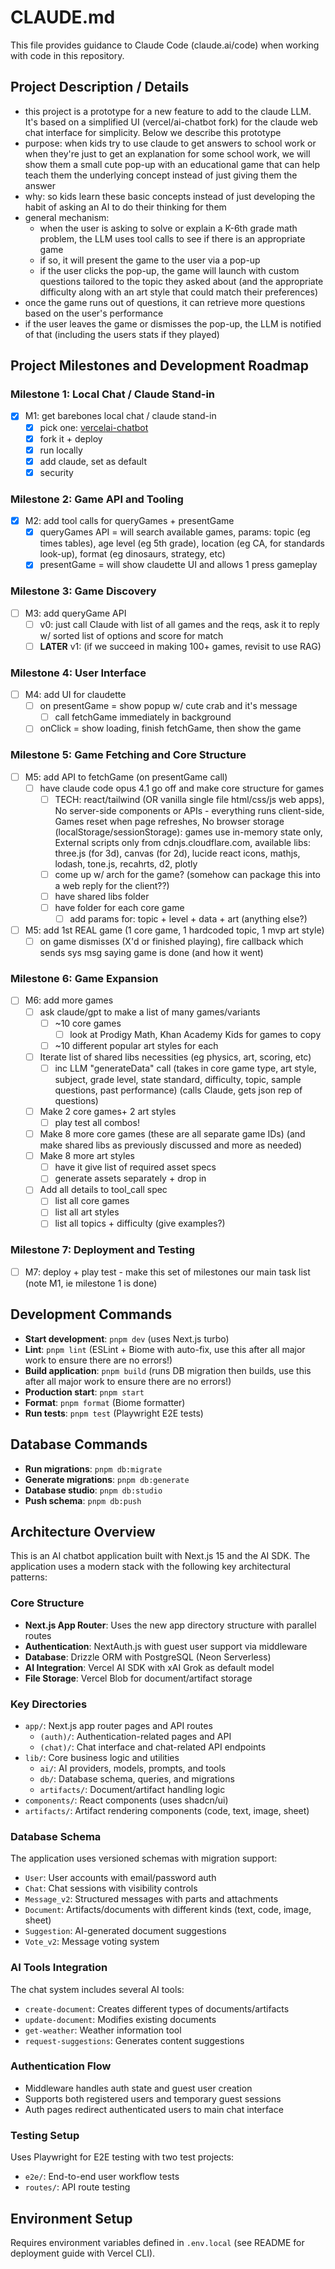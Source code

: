 # CLAUDE.md

This file provides guidance to Claude Code (claude.ai/code) when working with code in this repository.

## Project Description / Details
- this project is a prototype for a new feature to add to the claude LLM. It's based on a simplified UI (vercel/ai-chatbot fork) for the claude web chat interface for simplicity. Below we describe this prototype
- purpose: when kids try to use claude to get answers to school work or when they're just to get an explanation for some school work, we will show them a small cute pop-up with an educational game that can help teach them the underlying concept instead of just giving them the answer
- why: so kids learn these basic concepts instead of just developing the habit of asking an AI to do their thinking for them
- general mechanism:
  - when the user is asking to solve or explain a K-6th grade math problem, the LLM uses tool calls to see if there is an appropriate game
  - if so, it will present the game to the user via a pop-up
  - if the user clicks the pop-up, the game will launch with custom questions tailored to the topic they asked about (and the appropriate difficulty along with an art style that could match their preferences)
 - once the game runs out of questions, it can retrieve more questions based on the user's performance
 - if the user leaves the game or dismisses the pop-up, the LLM is notified of that (including the users stats if they played)

## Project Milestones and Development Roadmap

### Milestone 1: Local Chat / Claude Stand-in
- [x] M1: get barebones local chat / claude stand-in
    - [x] pick one: [vercel](https://github.com/vercel)[ai-chatbot](https://github.com/vercel/ai-chatbot)
    - [x] fork it + deploy
    - [x] run locally
    - [x] add claude, set as default
    - [x] security

### Milestone 2: Game API and Tooling
- [x] M2: add tool calls for queryGames + presentGame
    - [x] queryGames API = will search available games, params: topic (eg times tables), age level (eg 5th grade), location (eg CA, for standards look-up), format (eg dinosaurs, strategy, etc)
    - [x] presentGame = will show claudette UI and allows 1 press gameplay

### Milestone 3: Game Discovery
- [ ] M3: add queryGame API
    - [ ] v0: just call Claude with list of all games and the reqs, ask it to reply w/ sorted list of options and score for match
    - [ ] **LATER** v1: (if we succeed in making 100+ games, revisit to use RAG)

### Milestone 4: User Interface
- [ ] M4: add UI for claudette
    - [ ] on presentGame = show popup w/ cute crab and it's message
        - [ ] call fetchGame immediately in background
    - [ ] onClick = show loading, finish fetchGame, then show the game

### Milestone 5: Game Fetching and Core Structure
- [ ] M5: add API to fetchGame (on presentGame call)
    - [ ] have claude code opus 4.1 go off and make core structure for games
        - [ ] TECH: react/tailwind (OR vanilla single file html/css/js web apps), No server-side components or APIs - everything runs client-side, Games reset when page refreshes, No browser storage (localStorage/sessionStorage): games use in-memory state only, External scripts only from cdnjs.cloudflare.com, available libs: three.js (for 3d), canvas (for 2d), lucide react icons, mathjs, lodash, tone.js, recahrts, d2, plotly
        - [ ] come up w/ arch for the game? (somehow can package this into a web reply for the client??)
        - [ ] have shared libs folder
        - [ ] have folder for each core game 
            - [ ] add params for: topic + level + data + art (anything else?)
- [ ] M5: add 1st REAL game (1 core game, 1 hardcoded topic, 1 mvp art style)
    - [ ] on game dismisses (X'd or finished playing), fire callback which sends sys msg saying game is done (and how it went)

### Milestone 6: Game Expansion
- [ ] M6: add more games
    - [ ] ask claude/gpt to make a list of many games/variants
        - [ ] ~10 core games 
            - [ ] look at Prodigy Math, Khan Academy Kids for games to copy
        - [ ] ~10 different popular art styles for each
    - [ ] Iterate list of shared libs necessities (eg physics, art, scoring, etc)
        - [ ] inc LLM "generateData" call (takes in core game type, art style, subject, grade level, state standard, difficulty, topic, sample questions, past performance) (calls Claude, gets json rep of questions)
    - [ ] Make 2 core games+ 2 art styles
        - [ ] play test all combos!
    - [ ] Make 8 more core games (these are all separate game IDs) (and make shared libs as previously discussed and more as needed)
    - [ ] Make 8 more art styles
        - [ ] have it give list of required asset specs
        - [ ] generate assets separately + drop in
    - [ ] Add all details to tool_call spec
        - [ ] list all core games
        - [ ] list all art styles
        - [ ] list all topics + difficulty (give examples?)

### Milestone 7: Deployment and Testing
- [ ] M7: deploy + play test - make this set of milestones our main task list (note M1, ie milestone 1 is done)

## Development Commands

- **Start development**: `pnpm dev` (uses Next.js turbo)
- **Lint**: `pnpm lint` (ESLint + Biome with auto-fix, use this after all major work to ensure there are no errors!)
- **Build application**: `pnpm build` (runs DB migration then builds, use this after all major work to ensure there are no errors!)
- **Production start**: `pnpm start`
- **Format**: `pnpm format` (Biome formatter)
- **Run tests**: `pnpm test` (Playwright E2E tests)

## Database Commands

- **Run migrations**: `pnpm db:migrate`
- **Generate migrations**: `pnpm db:generate`
- **Database studio**: `pnpm db:studio`
- **Push schema**: `pnpm db:push`

## Architecture Overview

This is an AI chatbot application built with Next.js 15 and the AI SDK. The application uses a modern stack with the following key architectural patterns:

### Core Structure
- **Next.js App Router**: Uses the new app directory structure with parallel routes
- **Authentication**: NextAuth.js with guest user support via middleware
- **Database**: Drizzle ORM with PostgreSQL (Neon Serverless)
- **AI Integration**: Vercel AI SDK with xAI Grok as default model
- **File Storage**: Vercel Blob for document/artifact storage

### Key Directories
- `app/`: Next.js app router pages and API routes
  - `(auth)/`: Authentication-related pages and API
  - `(chat)/`: Chat interface and chat-related API endpoints
- `lib/`: Core business logic and utilities
  - `ai/`: AI providers, models, prompts, and tools
  - `db/`: Database schema, queries, and migrations
  - `artifacts/`: Document/artifact handling logic
- `components/`: React components (uses shadcn/ui)
- `artifacts/`: Artifact rendering components (code, text, image, sheet)

### Database Schema
The application uses versioned schemas with migration support:
- `User`: User accounts with email/password auth
- `Chat`: Chat sessions with visibility controls
- `Message_v2`: Structured messages with parts and attachments
- `Document`: Artifacts/documents with different kinds (text, code, image, sheet)
- `Suggestion`: AI-generated document suggestions
- `Vote_v2`: Message voting system

### AI Tools Integration
The chat system includes several AI tools:
- `create-document`: Creates different types of documents/artifacts
- `update-document`: Modifies existing documents
- `get-weather`: Weather information tool
- `request-suggestions`: Generates content suggestions

### Authentication Flow
- Middleware handles auth state and guest user creation
- Supports both registered users and temporary guest sessions
- Auth pages redirect authenticated users to main chat interface

### Testing Setup
Uses Playwright for E2E testing with two test projects:
- `e2e/`: End-to-end user workflow tests
- `routes/`: API route testing

## Environment Setup
Requires environment variables defined in `.env.local` (see README for deployment guide with Vercel CLI).
